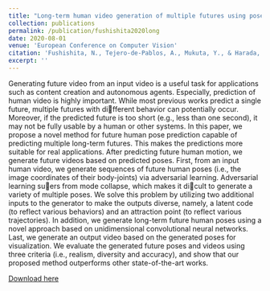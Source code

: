 ```yaml
---
title: "Long-term human video generation of multiple futures using poses"
collection: publications
permalink: /publication/fushishita2020long
date: 2020-08-01
venue: 'European Conference on Computer Vision'
citation: 'Fushishita, N., Tejero-de-Pablos, A., Mukuta, Y., & Harada, T. (2020, August). Long-Term Human Video Generation of Multiple Futures Using Poses. In European Conference on Computer Vision (pp. 596-612).'
excerpt: ''
---
```

Generating future video from an input video is a useful task for applications such as content creation and autonomous agents. Especially, prediction of human video is highly important. While most previous works predict a single future, multiple futures with different behavior can potentially occur. Moreover, if the predicted future is too short (e.g., less than one second), it may not be fully usable by a human or other systems. In this paper, we propose a novel method for future human pose prediction capable of predicting multiple long-term futures. This makes the predictions more suitable for real applications. After predicting future human motion, we generate future videos based on predicted poses. First, from an input human video, we generate sequences of future human poses (i.e., the image coordinates of their body-joints) via adversarial learning. Adversarial learning suers from mode collapse, which
makes it dicult to generate a variety of multiple poses. We solve this problem by utilizing two additional inputs to the generator to make the outputs diverse, namely, a latent code (to reflect various behaviors) and an attraction point (to reflect various trajectories). In addition, we generate long-term future human poses using a novel approach based on unidimensional convolutional neural networks. Last, we generate an output video based on the generated poses for visualization. We evaluate the generated future poses and videos using three criteria (i.e., realism, diversity and accuracy), and show that our proposed method outperforms other state-of-the-art works.

[Download here](https://arxiv.org/pdf/1904.07538.pdf)